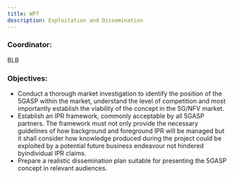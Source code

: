 ```yaml
---
title: WP7
description: Exploitation and Dissemination
---
```


### Coordinator: 
BLB

### Objectives:

* Conduct a thorough market investigation to identify the position of the 5GASP within the market,
understand the level of competition and most importantly establish the viability of the concept in the 5G/NFV
market.
* Establish an IPR framework, commonly acceptable by all 5GASP partners. The framework must not only
provide the necessary guidelines of how background and foreground IPR will be managed but it shall consider
how knowledge produced during the project could be exploited by a potential future business endeavour not
hindered byindividual IPR claims.
* Prepare a realistic dissemination plan suitable for presenting the 5GASP concept in relevant audiences.